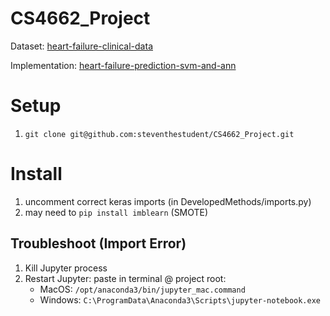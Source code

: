 # CS4662_Project
Dataset: [heart-failure-clinical-data](https://www.kaggle.com/datasets/andrewmvd/heart-failure-clinical-data)

Implementation: [heart-failure-prediction-svm-and-ann](https://www.kaggle.com/code/surajjha101/heart-failure-prediction-svm-and-ann)

# Setup
1. ```git clone git@github.com:steventhestudent/CS4662_Project.git```

# Install
1. uncomment correct keras imports (in DevelopedMethods/imports.py)
2. may need to ```pip install imblearn``` (SMOTE)


## Troubleshoot (Import Error)
1. Kill Jupyter process
1. Restart Jupyter: paste in terminal @ project root: 
   - MacOS: ```/opt/anaconda3/bin/jupyter_mac.command```
   - Windows: ```C:\ProgramData\Anaconda3\Scripts\jupyter-notebook.exe```
